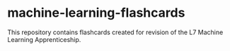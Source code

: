 # machine-learning-flashcards
This repository contains flashcards created for revision of the L7 Machine Learning Apprenticeship. 
